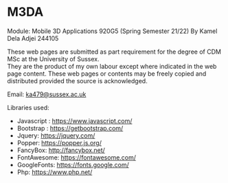 # M3DA
Module: Mobile 3D Applications 920G5  (Spring Semester 21/22) By Kamel Dela Adjei 244105

These web pages are submitted as part requirement for the degree of CDM MSc at the University of Sussex.  
They are the product of my own labour except where indicated in the web page content. These web pages or contents may be freely copied
and distributed provided the source is acknowledged.

Email: ka479@sussex.ac.uk

Libraries used:
- Javascript : https://www.javascript.com/
- Bootstrap : https://getbootstrap.com/
- Jquery: https://jquery.com/
- Popper: https://popper.js.org/
- FancyBox: http://fancybox.net/
- FontAwesome: https://fontawesome.com/
- GoogleFonts: https://fonts.google.com/
- Php: https://www.php.net/
